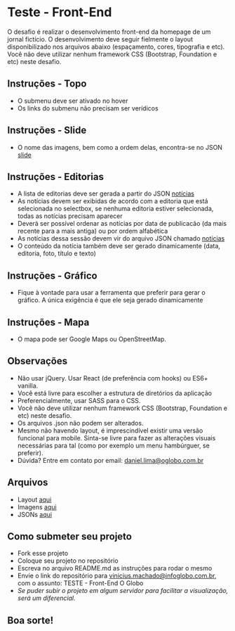 # Teste - Front-End
O desafio é realizar o desenvolvimento front-end da homepage de um jornal fictício. O desenvolvimento deve seguir fielmente o layout disponibilizado nos arquivos abaixo (espaçamento, cores, tipografia e etc). Você não deve utilizar nenhum framework CSS (Bootstrap, Foundation e etc) neste desafio.

## Instruções - Topo
* O submenu deve ser ativado no hover
* Os links do submenu não precisam ser verídicos

## Instruções - Slide
* O nome das imagens, bem como a ordem delas, encontra-se no JSON [slide](Arquivos/JSON/slide.json)

## Instruções - Editorias
* A lista de editorias deve ser gerada a partir do JSON [notícias](Arquivos/JSON/noticias.json)
* As notícias devem ser exibidas de acordo com a editoria que está selecionada no selectbox, se nenhuma editoria estiver selecionada, todas as notícias precisam aparecer
* Deverá ser possível ordenar as notícias por data de publicacão (da mais recente para a mais antiga) ou por ordem alfabética
* As notícias dessa sessão devem vir do arquivo JSON chamado [notícias](Arquivos/JSON/noticias.json)
* O conteúdo da notícia também deve ser gerado dinamicamente (data, editoria, foto, título e texto)

## Instruções - Gráfico
* Fique à vontade para usar a ferramenta que preferir para gerar o gráfico. A única exigência é que ele seja gerado dinamicamente

## Instruções - Mapa
* O mapa pode ser Google Maps ou OpenStreetMap.

## Observações
* Não usar jQuery. Usar React (de preferência com hooks) ou ES6+ vanilla.
* Você está livre para escolher a estrutura de diretórios da aplicação 
* Preferencialmente, usar SASS para o CSS.
* Você não deve utilizar nenhum framework CSS (Bootstrap, Foundation e etc) neste desafio.
* Os arquivos .json não podem ser alterados.
* Mesmo não havendo layout, é imprescindível existir uma versão funcional para mobile. Sinta-se livre para fazer as alterações visuais necessárias para tal (como por exemplo um menu hambúrguer, se preferir).
* Dúvida? Entre em contato por email: daniel.lima@oglobo.com.br

## Arquivos
- Layout [aqui](Arquivos/Layout)
- Imagens [aqui](Arquivos/Imagens)
- JSONs [aqui](Arquivos/JSON)

## Como submeter seu projeto
- Fork esse projeto
- Coloque seu projeto no repositório
- Escreva no arquivo README.md as instruções para rodar o mesmo 
- Envie o link do repositório para vinicius.machado@infoglobo.com.br, com o assunto: TESTE - Front-End O Globo
- *Se puder subir o projeto em algum servidor para facilitar a visualização, será um diferencial.*

## Boa sorte!
